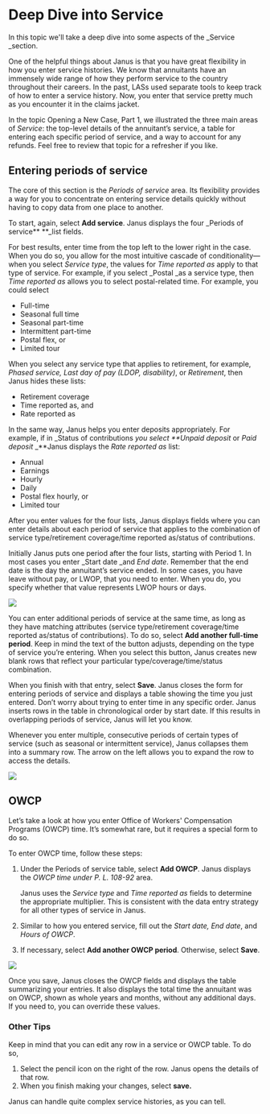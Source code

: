 # Deep Dive into Service

In this topic we'll take a deep dive into some aspects of the _Service _section.

One of the helpful things about Janus is that you have great flexibility in how you enter service histories. We know that annuitants have an immensely wide range of how they perform service to the country throughout their careers. In the past, LASs used separate tools to keep track of how to enter a service history. Now, you enter that service pretty much as you encounter it in the claims jacket.

In the topic Opening a New Case, Part 1, we illustrated the three main areas of _Service_: the top-level details of the annuitant’s service, a table for entering each specific period of service, and a way to account for any refunds. Feel free to review that topic for a refresher if you like.

## Entering periods of service

The core of this section is the _Periods of service_ area. Its flexibility provides a way for you to concentrate on entering service details quickly without having to copy data from one place to another. 

To start, again, select **Add service**. Janus displays the four _Periods of service** **_list fields. 

For best results, enter time from the top left to the lower right in the case. When you do so, you allow for the most intuitive cascade of conditionality—when you select _Service type_, the values for _Time reported as_ apply to that type of service. For example, if you select _Postal _as a service type, then _Time reported as_ allows you to select postal-related time. For example, you could select 

* Full-time
* Seasonal full time
* Seasonal part-time
* Intermittent part-time
* Postal flex, or 
* Limited tour

When you select any service type that applies to retirement, for example, _Phased service, Last day of pay (LDOP, disability)_, or _Retirement_, then Janus hides these lists: 

* Retirement coverage
* Time reported as, and 
* Rate reported as

In the same way, Janus helps you enter deposits appropriately. For example, if in _Status of contributions _you select **Unpaid deposit_ or _Paid deposit_ _**Janus displays the _Rate reported as_ list:

* Annual
* Earnings
* Hourly
* Daily
* Postal flex hourly, or 
* Limited tour

After you enter values for the four lists, Janus displays fields where you can enter details about each period of service that applies to the combination of service type/retirement coverage/time reported as/status of contributions.

Initially Janus puts one period after the four lists, starting with Period 1. In most cases you enter _Start date _and _End date_. Remember that the end date is the day the annuitant’s service ended. In some cases, you have leave without pay, or LWOP, that you need to enter. When you do, you specify whether that value represents LWOP hours or days.

![](https://janustraining.blob.core.windows.net/images/lesson5-addservice.png)

You can enter additional periods of service at the same time, as long as they have matching attributes (service type/retirement coverage/time reported as/status of contributions). To do so, select **Add another full-time period**. Keep in mind the text of the button adjusts, depending on the type of service you’re entering. When you select this button, Janus creates new blank rows that reflect your particular type/coverage/time/status combination.

When you finish with that entry, select **Save**. Janus closes the form for entering periods of service and displays a table showing the time you just entered. Don’t worry about trying to enter time in any specific order. Janus inserts rows in the table in chronological order by start date. If this results in overlapping periods of service, Janus will let you know.

Whenever you enter multiple, consecutive periods of certain types of service (such as seasonal or intermittent service), Janus collapses them into a summary row. The arrow on the left allows you to expand the row to access the details.

![](https://janustraining.blob.core.windows.net/images/lesson5-caratsummaryrow.png)

## OWCP

Let’s take a look at how you enter Office of Workers' Compensation Programs (OWCP) time. It’s somewhat rare, but it requires a special form to do so.

To enter OWCP time, follow these steps:

1.  Under the Periods of service table, select **Add OWCP**. Janus displays the _OWCP time under P. L. 108-92_ area.

    Janus uses the _Service type_ and _Time reported as_ fields to determine the appropriate multiplier. This is consistent with the data entry strategy for all other types of service in Janus.

2. Similar to how you entered service, fill out the _Start date, End date_, and _Hours of OWCP_. 
3. If necessary, select **Add another OWCP period**. Otherwise, select **Save**.

![](https://janustraining.blob.core.windows.net/images/lesson5-addowcp.png)

Once you save, Janus closes the OWCP fields and displays the table summarizing your entries. It also displays the total time the annuitant was on OWCP, shown as whole years and months, without any additional days. If you need to, you can override these values.

### Other Tips

Keep in mind that you can edit any row in a service or OWCP table. To do so, 

1. Select the pencil icon on the right of the row. Janus opens the details of that row. 
2. When you finish making your changes, select **save.**

Janus can handle quite complex service histories, as you can tell. 
